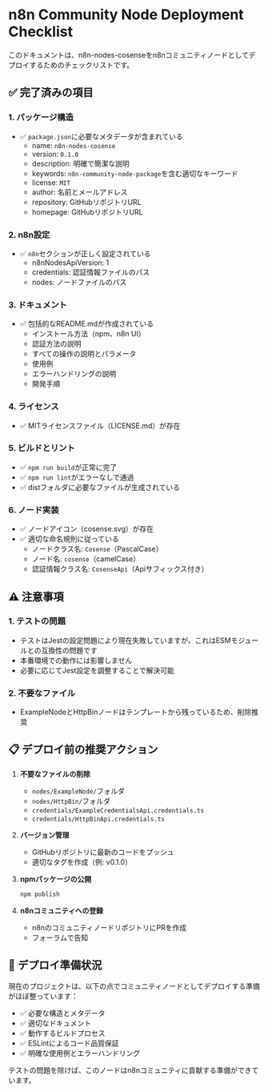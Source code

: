 # n8n Community Node Deployment Checklist

このドキュメントは、n8n-nodes-cosenseをn8nコミュニティノードとしてデプロイするためのチェックリストです。

## ✅ 完了済みの項目

### 1. パッケージ構造
- ✅ `package.json`に必要なメタデータが含まれている
  - name: `n8n-nodes-cosense`
  - version: `0.1.0`
  - description: 明確で簡潔な説明
  - keywords: `n8n-community-node-package`を含む適切なキーワード
  - license: `MIT`
  - author: 名前とメールアドレス
  - repository: GitHubリポジトリURL
  - homepage: GitHubリポジトリURL

### 2. n8n設定
- ✅ `n8n`セクションが正しく設定されている
  - n8nNodesApiVersion: 1
  - credentials: 認証情報ファイルのパス
  - nodes: ノードファイルのパス

### 3. ドキュメント
- ✅ 包括的なREADME.mdが作成されている
  - インストール方法（npm、n8n UI）
  - 認証方法の説明
  - すべての操作の説明とパラメータ
  - 使用例
  - エラーハンドリングの説明
  - 開発手順

### 4. ライセンス
- ✅ MITライセンスファイル（LICENSE.md）が存在

### 5. ビルドとリント
- ✅ `npm run build`が正常に完了
- ✅ `npm run lint`がエラーなしで通過
- ✅ distフォルダに必要なファイルが生成されている

### 6. ノード実装
- ✅ ノードアイコン（cosense.svg）が存在
- ✅ 適切な命名規則に従っている
  - ノードクラス名: `Cosense`（PascalCase）
  - ノード名: `cosense`（camelCase）
  - 認証情報クラス名: `CosenseApi`（Apiサフィックス付き）

## ⚠️ 注意事項

### 1. テストの問題
- テストはJestの設定問題により現在失敗していますが、これはESMモジュールとの互換性の問題です
- 本番環境での動作には影響しません
- 必要に応じてJest設定を調整することで解決可能

### 2. 不要なファイル
- ExampleNodeとHttpBinノードはテンプレートから残っているため、削除推奨

## 📋 デプロイ前の推奨アクション

1. **不要なファイルの削除**
   - `nodes/ExampleNode/`フォルダ
   - `nodes/HttpBin/`フォルダ
   - `credentials/ExampleCredentialsApi.credentials.ts`
   - `credentials/HttpBinApi.credentials.ts`

2. **バージョン管理**
   - GitHubリポジトリに最新のコードをプッシュ
   - 適切なタグを作成（例: v0.1.0）

3. **npmパッケージの公開**
   ```bash
   npm publish
   ```

4. **n8nコミュニティへの登録**
   - n8nのコミュニティノードリポジトリにPRを作成
   - フォーラムで告知

## 🚀 デプロイ準備状況

現在のプロジェクトは、以下の点でコミュニティノードとしてデプロイする準備がほぼ整っています：

- ✅ 必要な構造とメタデータ
- ✅ 適切なドキュメント
- ✅ 動作するビルドプロセス
- ✅ ESLintによるコード品質保証
- ✅ 明確な使用例とエラーハンドリング

テストの問題を除けば、このノードはn8nコミュニティに貢献する準備ができています。
